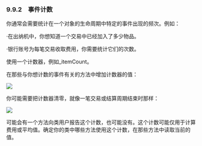    

### 9.9.2　事件计数

你通常会需要统计在一个对象的生命周期中特定的事件出现的频次。例如：

·在出纳机中，你想知道一个交易中已经加入了多少物品。

·银行账号为每笔交易收取费用，你需要统计它们的次数。

使用一个计数器，例如_itemCount。

在那些与你想计数的事件有关的方法中增加计数器的值：

![](../Images/image07320.gif)

你可能需要把计数器清零，就像一笔交易或结算周期结束时那样：

![](../Images/image07321.gif)

可能会有一个方法向类用户报告这个计数，也可能没有。这个计数可能仅用于计算费用或平均值。确定你的类中哪些方法使用这个计数，在那些方法中读取当前的值。